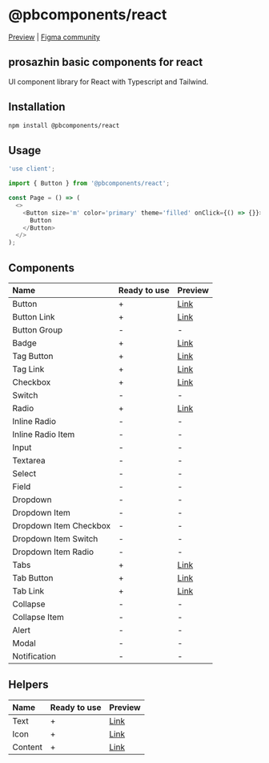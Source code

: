 # @pbcomponents/react

[Preview](https://pbcomponents-react.vercel.app/?path=/docs/intro--docs) | [Figma community](https://www.figma.com/community/file/1214486013859546496/pbcomponents)

## prosazhin basic components for react

UI component library for React with Typescript and Tailwind.

## Installation

```bash
npm install @pbcomponents/react
```

## Usage

```javascript
'use client';

import { Button } from '@pbcomponents/react';

const Page = () => (
  <>
    <Button size='m' color='primary' theme='filled' onClick={() => {}}>
      Button
    </Button>
  </>
);
```

## Components

| Name                   | Ready to use | Preview                                                                                    |
| :--------------------- | :----------- | :----------------------------------------------------------------------------------------- |
| Button                 | +            | [Link](https://pbcomponents-react.vercel.app/?path=/docs/components-button-button--docs)   |
| Button Link            | +            | [Link](https://pbcomponents-react.vercel.app/?path=/docs/components-button-link--docs)     |
| Button Group           | -            | -                                                                                          |
| Badge                  | +            | [Link](https://pbcomponents-react.vercel.app/?path=/docs/components-badge--docs)           |
| Tag Button             | +            | [Link](https://pbcomponents-react.vercel.app/?path=/docs/components-tag-button--docs)      |
| Tag Link               | +            | [Link](https://pbcomponents-react.vercel.app/?path=/docs/components-tag-link--docs)        |
| Checkbox               | +            | [Link](https://pbcomponents-react.vercel.app/?path=/docs/components-checkbox--docs)        |
| Switch                 | -            | -                                                                                          |
| Radio                  | +            | [Link](https://pbcomponents-react.vercel.app/?path=/docs/components-radio--docs)           |
| Inline Radio           | -            | -                                                                                          |
| Inline Radio Item      | -            | -                                                                                          |
| Input                  | -            | -                                                                                          |
| Textarea               | -            | -                                                                                          |
| Select                 | -            | -                                                                                          |
| Field                  | -            | -                                                                                          |
| Dropdown               | -            | -                                                                                          |
| Dropdown Item          | -            | -                                                                                          |
| Dropdown Item Checkbox | -            | -                                                                                          |
| Dropdown Item Switch   | -            | -                                                                                          |
| Dropdown Item Radio    | -            | -                                                                                          |
| Tabs                   | +            | [Link](https://pbcomponents-react.vercel.app/?path=/docs/components-tabs--docs)            |
| Tab Button             | +            | [Link](https://pbcomponents-react.vercel.app/?path=/docs/components-tabs-tab-button--docs) |
| Tab Link               | +            | [Link](https://pbcomponents-react.vercel.app/?path=/docs/components-tabs-tab-link--docs)   |
| Collapse               | -            | -                                                                                          |
| Collapse Item          | -            | -                                                                                          |
| Alert                  | -            | -                                                                                          |
| Modal                  | -            | -                                                                                          |
| Notification           | -            | -                                                                                          |

## Helpers

| Name    | Ready to use | Preview                                                                         |
| :------ | :----------- | :------------------------------------------------------------------------------ |
| Text    | +            | [Link](https://pbcomponents-react.vercel.app/?path=/docs/helpers-text--docs)    |
| Icon    | +            | [Link](https://pbcomponents-react.vercel.app/?path=/docs/helpers-icon--docs)    |
| Content | +            | [Link](https://pbcomponents-react.vercel.app/?path=/docs/helpers-content--docs) |
